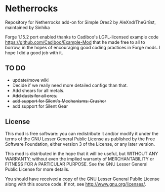 # Netherrocks

Repository for Netherrocks add-on for Simple Ores2 by AleXndrTheGr8st, maintained by Sinhika

Forge 1.15.2 port enabled thanks to Cadiboo's LGPL-licensed example code 
<https://github.com/Cadiboo/Example-Mod> that he made free to all to borrow, 
in the hopes of encouraging good coding practices in
Forge mods. I hope I did a good job with it. 


TO DO
-----
* update/move wiki 
* Decide if we really need more detailed configs than that.
* Add shears for all metals.
* <s>Add dusts for all ores.</s>
* <s>add support for Silent's Mechanisms: Crusher</s>
* add support for Silent Gear


License
-------

This mod is free software: you can redistribute it and/or modify it under the
terms of the GNU Lesser General Public License as published by the Free
Software Foundation, either version 3 of the License, or any later version.

This mod is distributed in the hope that it will be useful, but WITHOUT ANY
WARRANTY; without even the implied warranty of MERCHANTABILITY or FITNESS FOR A
PARTICULAR PURPOSE.  See the GNU Lesser General Public License for more
details.

You should have received a copy of the GNU Lesser General Public License along
with this source code.  If not, see <http://www.gnu.org/licenses/>.
